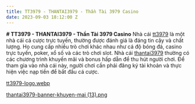 ```yaml
---
title: TT3979 - THANTAI3979 - Thần Tài 3979 Casino
date: 2023-09-03 18:12:00 Z
---
```


**# TT3979 - THANTAI3979 - Thần Tài 3979 Casino**
Nhà cái [tt3979](http://tt39799.com) là một nhà cái cá cược trực tuyến, thường được đánh giá là đáng tin cậy và chất lượng. Họ cung cấp nhiều trò chơi khác nhau như cá độ bóng đá, casino trực tuyến, poker, xổ số và các trò chơi slot. 
Nhà cái [thantai3979](https://thantai39799.com) thường có các chương trình khuyến mãi và bonus hấp dẫn để thu hút người chơi. Để tham gia vào nhà cái này, người chơi cần phải đăng ký tài khoản và thực hiện việc nạp tiền để bắt đầu cá cược.

[tt3979-logo.webp](/uploads/tt3979-logo.webp)

[thantai3979-banner-khuyen-mai (13).png](/uploads/thantai3979-banner-khuyen-mai%20(13).png)
